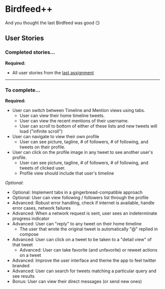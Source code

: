 Birdfeed++
==========
And you thought the last Birdfeed was good :smirk:

## User Stories

### Completed stories...
__Required:__
* All user stories from the [last assignment](https://github.com/jaytolentino/birdfeed)

- - -

### To complete...

__Required:__
* User can switch between Timeline and Mention views using tabs.
  * User can view their home timeline tweets.
  * User can view the recent mentions of their username.
  * User can scroll to bottom of either of these lists and new tweets will load ("infinite scroll")
* User can navigate to view their own profile
  * User can see picture, tagline, # of followers, # of following, and tweets on their profile.
* User can click on the profile image in any tweet to see another user's profile.
  * User can see picture, tagline, # of followers, # of following, and tweets of clicked user.
  * Profile view should include that user's timeline


_Optional:_
* Optional: Implement tabs in a gingerbread-compatible approach
* Optional: User can view following / followers list through the profile
* Advanced: Robust error handling, check if internet is available, handle error cases, network failures
* Advanced: When a network request is sent, user sees an indeterminate progress indicator
* Advanced: User can "reply" to any tweet on their home timeline
  * The user that wrote the original tweet is automatically "@" replied in compose
* Advanced: User can click on a tweet to be taken to a "detail view" of that tweet
  * Advanced: User can take favorite (and unfavorite) or reweet actions on a tweet
* Advanced: Improve the user interface and theme the app to feel twitter branded
* Advanced: User can search for tweets matching a particular query and see results
* Bonus: User can view their direct messages (or send new ones)